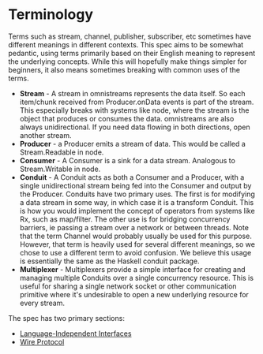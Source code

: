 # Terminology

Terms such as stream, channel, publisher, subscriber, etc sometimes have
different meanings in different contexts. This spec aims to be somewhat
pedantic, using terms primarily based on their English meaning to represent
the underlying concepts. While this will hopefully make things simpler for
beginners, it also means sometimes breaking with common uses of the terms.

* **Stream** - A stream in omnistreams represents the data itself. So each
  item/chunk received from Producer.onData events is part of the stream. This
  especially
  breaks with systems like node, where the stream is the object that produces
  or consumes the data. omnistreams are also always unidirectional. If you need data
  flowing in both directions, open another stream.
* **Producer** - a Producer emits a stream of data. This would be called a
  Stream.Readable in node.
* **Consumer** - A Consumer is a sink for a data stream. Analogous to Stream.Writable
  in node.
* **Conduit** - A Conduit acts as both a Consumer and a Producer, with a single
  unidirectional stream being fed into the Consumer and output by the Producer.
  Conduits have two primary uses. The first is for modifying a data stream in
  some way, in which case it is a transform Conduit. This is how you would
  implement the concept of operators from systems like Rx, such as map/filter.
  The other use is for bridging
  concurrency barriers, ie passing a stream over a network or between threads.
  Note that the term Channel would probably usually be used for this purpose.
  However, that term is heavily used for several different meanings, so we
  chose to use a different term to avoid confusion. We believe this usage is
  essentially the same as the Haskell conduit package.
* **Multiplexer** - Multiplexers provide a simple interface for creating and
  managing multiple Conduits over a single concurrency resource. This is useful
  for sharing a single network socket or other communication primitive where
  it's undesirable to open a new underlying resource for every stream.


The spec has two primary sections:

* [Language-Independent Interfaces](interfaces.md)
* [Wire Protocol](wire-protocol.md)

